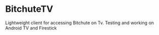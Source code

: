 # BitchuteTV

Lightweight client for accessing Bitchute on Tv. Testing and working on Android TV and Firestick
